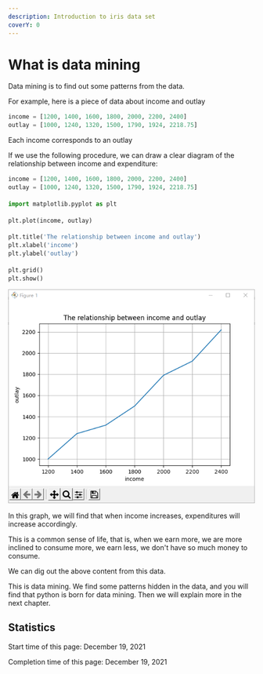 ```yaml
---
description: Introduction to iris data set
coverY: 0
---
```


# What is data mining

Data mining is to find out some patterns from the data.

For example, here is a piece of data about income and outlay

```python
income = [1200, 1400, 1600, 1800, 2000, 2200, 2400]
outlay = [1000, 1240, 1320, 1500, 1790, 1924, 2218.75]
```

Each income corresponds to an outlay

If we use the following procedure, we can draw a clear diagram of the relationship between income and expenditure:

```python
income = [1200, 1400, 1600, 1800, 2000, 2200, 2400]
outlay = [1000, 1240, 1320, 1500, 1790, 1924, 2218.75]

import matplotlib.pyplot as plt

plt.plot(income, outlay)

plt.title('The relationship between income and outlay')
plt.xlabel('income')
plt.ylabel('outlay')

plt.grid()
plt.show()
```

![The relationship between income and outlay](<../.gitbook/assets/image (3) (1) (1) (1).png>)

In this graph, we will find that when income increases, expenditures will increase accordingly.

This is a common sense of life, that is, when we earn more, we are more inclined to consume more, we earn less, we don't have so much money to consume.

We can dig out the above content from this data.

This is data mining. We find some patterns hidden in the data, and you will find that python is born for data mining. Then we will explain more in the next chapter.

## Statistics

Start time of this page: December 19, 2021

Completion time of this page: December 19, 2021
